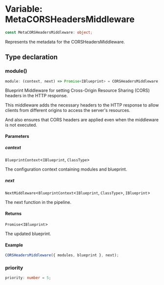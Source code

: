 # Variable: MetaCORSHeadersMiddleware

```ts
const MetaCORSHeadersMiddleware: object;
```

Represents the metadata for the CORSHeadersMiddleware.

## Type declaration

### module()

```ts
module: (context, next) => Promise<IBlueprint> = CORSHeadersMiddleware;
```

Blueprint Middleware for setting Cross-Origin Resource Sharing (CORS) headers in the HTTP response.

This middleware adds the necessary headers to the HTTP response
to allow clients from different origins to access the server's resources.

And also ensures that CORS headers are applied even when the middleware is not executed.

#### Parameters

##### context

`BlueprintContext`\<`IBlueprint`, `ClassType`\>

The configuration context containing modules and blueprint.

##### next

`NextMiddleware`\<`BlueprintContext`\<`IBlueprint`, `ClassType`\>, `IBlueprint`\>

The next function in the pipeline.

#### Returns

`Promise`\<`IBlueprint`\>

The updated blueprint.

#### Example

```typescript
CORSHeadersMiddleware({ modules, blueprint }, next);
```

### priority

```ts
priority: number = 5;
```
